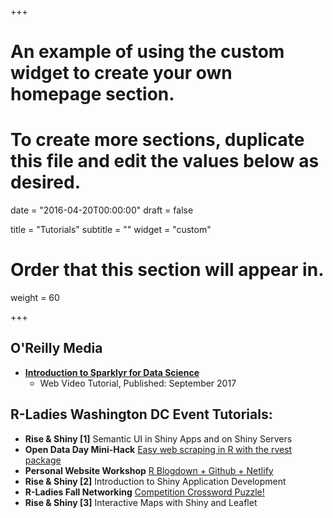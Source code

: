 +++
# An example of using the custom widget to create your own homepage section.
# To create more sections, duplicate this file and edit the values below as desired.

date = "2016-04-20T00:00:00"
draft = false

title = "Tutorials"
subtitle = ""
widget = "custom"

# Order that this section will appear in.
weight = 60

+++

## O'Reilly Media
- **[Introduction to Sparklyr for Data Science](https://www.safaribooksonline.com/library/view/introduction-to-sparklyr/9781491996508/)**
  - Web Video Tutorial, Published: September 2017

## R-Ladies Washington DC Event Tutorials:
- **Rise & Shiny [1]** Semantic UI in Shiny Apps and on Shiny Servers
- **Open Data Day Mini-Hack** [Easy web scraping in R with the rvest package](https://github.com/rladies/meetup-presentations_dc/tree/master/OpenDataMiniHack-2017)
- **Personal Website Workshop** [R Blogdown + Github + Netlify](https://github.com/rladies/meetup-presentations_dc/tree/master/BlogdownNetlifyWorkshop-2017)
- **Rise & Shiny [2]** Introduction to Shiny Application Development
- **R-Ladies Fall Networking** [Competition Crossword Puzzle!](https://github.com/rladies/meetup-presentations_dc/tree/master/NetworkingCrosswordPuzzle-2017)
- **Rise & Shiny [3]** Interactive Maps with Shiny and Leaflet
